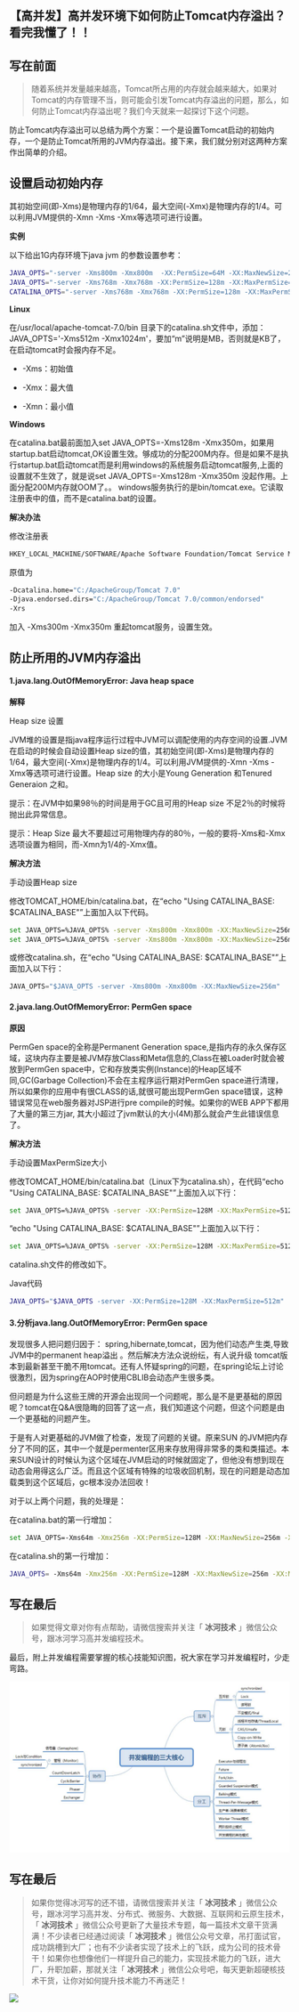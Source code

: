 ## 【高并发】高并发环境下如何防止Tomcat内存溢出？看完我懂了！！

## 写在前面

> 随着系统并发量越来越高，Tomcat所占用的内存就会越来越大，如果对Tomcat的内存管理不当，则可能会引发Tomcat内存溢出的问题，那么，如何防止Tomcat内存溢出呢？我们今天就来一起探讨下这个问题。

防止Tomcat内存溢出可以总结为两个方案：一个是设置Tomcat启动的初始内存，一个是防止Tomcat所用的JVM内存溢出。接下来，我们就分别对这两种方案作出简单的介绍。

## 设置启动初始内存

其初始空间(即-Xms)是物理内存的1/64，最大空间(-Xmx)是物理内存的1/4。可以利用JVM提供的-Xmn -Xms -Xmx等选项可进行设置。

**实例**

以下给出1G内存环境下java jvm 的参数设置参考：

```bash
JAVA_OPTS="-server -Xms800m -Xmx800m  -XX:PermSize=64M -XX:MaxNewSize=256m -XX:MaxPermSize=128m -Djava.awt.headless=true "
JAVA_OPTS="-server -Xms768m -Xmx768m -XX:PermSize=128m -XX:MaxPermSize=256m -XX:NewSize=192m -XX:MaxNewSize=384m"
CATALINA_OPTS="-server -Xms768m -Xmx768m -XX:PermSize=128m -XX:MaxPermSize=256m -XX:NewSize=192m -XX:MaxNewSize=384m"
```

**Linux**

在/usr/local/apache-tomcat-7.0/bin 目录下的catalina.sh文件中，添加：JAVA_OPTS='-Xms512m -Xmx1024m'，要加“m”说明是MB，否则就是KB了，在启动tomcat时会报内存不足。

* -Xms：初始值

* -Xmx：最大值

* -Xmn：最小值

**Windows**

在catalina.bat最前面加入set JAVA_OPTS=-Xms128m -Xmx350m，如果用startup.bat启动tomcat,OK设置生效。够成功的分配200M内存。但是如果不是执行startup.bat启动tomcat而是利用windows的系统服务启动tomcat服务,上面的设置就不生效了，就是说set JAVA_OPTS=-Xms128m -Xmx350m 没起作用。上面分配200M内存就OOM了。。
windows服务执行的是bin/tomcat.exe。它读取注册表中的值，而不是catalina.bat的设置。

**解决办法**

修改注册表

```bash
HKEY_LOCAL_MACHINE/SOFTWARE/Apache Software Foundation/Tomcat Service Manager/Tomcat5/Parameters/JavaOptions
```

原值为

```bash
-Dcatalina.home="C:/ApacheGroup/Tomcat 7.0"
-Djava.endorsed.dirs="C:/ApacheGroup/Tomcat 7.0/common/endorsed"
-Xrs
```

加入 -Xms300m -Xmx350m 
重起tomcat服务，设置生效。 

## 防止所用的JVM内存溢出

#### **1.java.lang.OutOfMemoryError: Java heap space**

**解释**

Heap size 设置

JVM堆的设置是指java程序运行过程中JVM可以调配使用的内存空间的设置.JVM在启动的时候会自动设置Heap size的值，其初始空间(即-Xms)是物理内存的1/64，最大空间(-Xmx)是物理内存的1/4。可以利用JVM提供的-Xmn -Xms -Xmx等选项可进行设置。Heap size 的大小是Young Generation 和Tenured Generaion 之和。

提示：在JVM中如果98％的时间是用于GC且可用的Heap size 不足2％的时候将抛出此异常信息。

提示：Heap Size 最大不要超过可用物理内存的80％，一般的要将-Xms和-Xmx选项设置为相同，而-Xmn为1/4的-Xmx值。

**解决方法**

手动设置Heap size

修改TOMCAT_HOME/bin/catalina.bat，在“echo "Using CATALINA_BASE: $CATALINA_BASE"”上面加入以下代码。

```bash
set JAVA_OPTS=%JAVA_OPTS% -server -Xms800m -Xmx800m -XX:MaxNewSize=256m  
set JAVA_OPTS=%JAVA_OPTS% -server -Xms800m -Xmx800m -XX:MaxNewSize=256m
```

或修改catalina.sh，在“echo "Using CATALINA_BASE: $CATALINA_BASE"”上面加入以下行：

```java
JAVA_OPTS="$JAVA_OPTS -server -Xms800m -Xmx800m -XX:MaxNewSize=256m"
```

#### 2.java.lang.OutOfMemoryError: PermGen space

**原因**

PermGen space的全称是Permanent Generation space,是指内存的永久保存区域，这块内存主要是被JVM存放Class和Meta信息的,Class在被Loader时就会被放到PermGen space中，它和存放类实例(Instance)的Heap区域不同,GC(Garbage Collection)不会在主程序运行期对PermGen space进行清理，所以如果你的应用中有很CLASS的话,就很可能出现PermGen space错误，这种错误常见在web服务器对JSP进行pre compile的时候。如果你的WEB APP下都用了大量的第三方jar, 其大小超过了jvm默认的大小(4M)那么就会产生此错误信息了。

**解决方法**

手动设置MaxPermSize大小

修改TOMCAT_HOME/bin/catalina.bat（Linux下为catalina.sh），在代码“echo "Using CATALINA_BASE: $CATALINA_BASE"”上面加入以下行：   

```bash
set JAVA_OPTS=%JAVA_OPTS% -server -XX:PermSize=128M -XX:MaxPermSize=512m  
```

“echo "Using CATALINA_BASE: $CATALINA_BASE"”上面加入以下行：

```bash
set JAVA_OPTS=%JAVA_OPTS% -server -XX:PermSize=128M -XX:MaxPermSize=512m
```

catalina.sh文件的修改如下。

Java代码

```bash
JAVA_OPTS="$JAVA_OPTS -server -XX:PermSize=128M -XX:MaxPermSize=512m" 
```

#### 3.分析java.lang.OutOfMemoryError: PermGen space

发现很多人把问题归因于： spring,hibernate,tomcat，因为他们动态产生类,导致JVM中的permanent heap溢出 。然后解决方法众说纷纭，有人说升级 tomcat版本到最新甚至干脆不用tomcat。还有人怀疑spring的问题，在spring论坛上讨论很激烈，因为spring在AOP时使用CBLIB会动态产生很多类。

但问题是为什么这些王牌的开源会出现同一个问题呢，那么是不是更基础的原因呢？tomcat在Q&A很隐晦的回答了这一点，我们知道这个问题，但这个问题是由一个更基础的问题产生。

于是有人对更基础的JVM做了检查，发现了问题的关键。原来SUN 的JVM把内存分了不同的区，其中一个就是permenter区用来存放用得非常多的类和类描述。本来SUN设计的时候认为这个区域在JVM启动的时候就固定了，但他没有想到现在动态会用得这么广泛。而且这个区域有特殊的垃圾收回机制，现在的问题是动态加载类到这个区域后，gc根本没办法回收！

对于以上两个问题，我的处理是：

在catalina.bat的第一行增加：

```bash
set JAVA_OPTS=-Xms64m -Xmx256m -XX:PermSize=128M -XX:MaxNewSize=256m -XX:MaxPermSize=256m
```

在catalina.sh的第一行增加：

```bash
JAVA_OPTS= -Xms64m -Xmx256m -XX:PermSize=128M -XX:MaxNewSize=256m -XX:MaxPermSize=256m 
```

## 写在最后

> 如果觉得文章对你有点帮助，请微信搜索并关注「 **冰河技术** 」微信公众号，跟冰河学习高并发编程技术。

最后，附上并发编程需要掌握的核心技能知识图，祝大家在学习并发编程时，少走弯路。

![sandahexin_20200322](images/sandahexin_20200322.jpg)



## 写在最后

> 如果你觉得冰河写的还不错，请微信搜索并关注「 **冰河技术** 」微信公众号，跟冰河学习高并发、分布式、微服务、大数据、互联网和云原生技术，「 **冰河技术** 」微信公众号更新了大量技术专题，每一篇技术文章干货满满！不少读者已经通过阅读「 **冰河技术** 」微信公众号文章，吊打面试官，成功跳槽到大厂；也有不少读者实现了技术上的飞跃，成为公司的技术骨干！如果你也想像他们一样提升自己的能力，实现技术能力的飞跃，进大厂，升职加薪，那就关注「 **冰河技术** 」微信公众号吧，每天更新超硬核技术干货，让你对如何提升技术能力不再迷茫！


![](https://img-blog.csdnimg.cn/20200906013715889.png)

